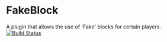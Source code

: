 # FakeBlock
A plugin that allows the use of 'Fake' blocks for certain players.
[![Build Status](https://travis-ci.com/Huskehhh/FakeBlock.svg?branch=master)](https://travis-ci.com/Huskehhh/FakeBlock)
